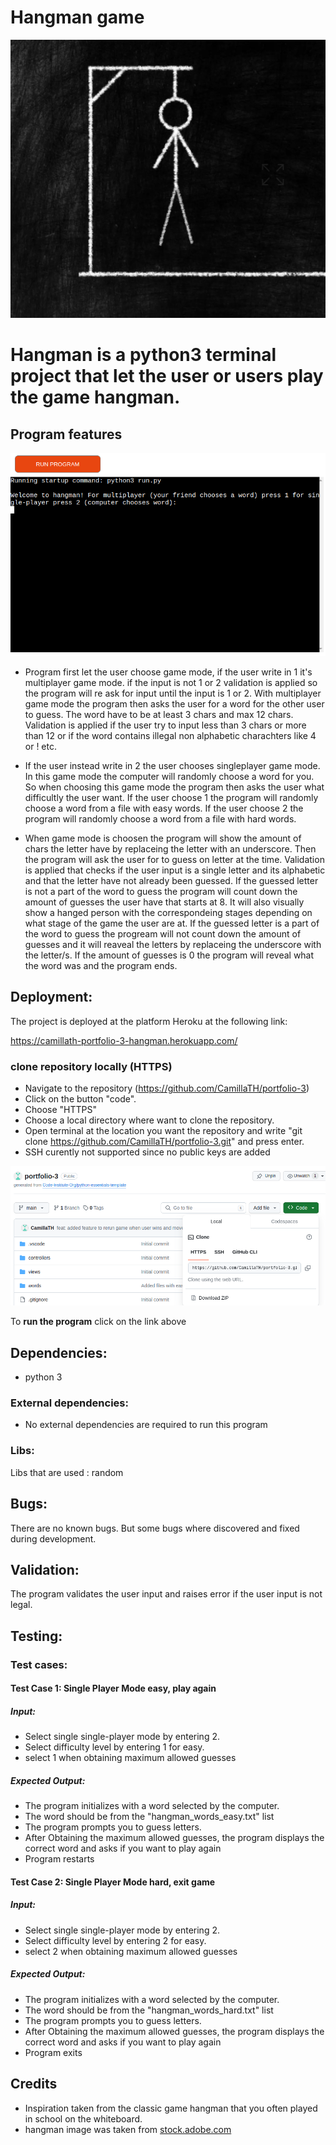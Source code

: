 # Hangman game

![alt text](images/readme-coverphoto.png)

# Hangman is a python3 terminal project that let the user or users play the game hangman.


## Program features

![alt text](images/readme-startgame.png)

 * Program first let the user choose game mode, if the user write in 1 it's multiplayer game mode. if the input is not 1 or 2 validation is applied so the program will re ask for input until the input is 1 or 2. With multiplayer game mode the program then asks the user for a word for the other user to guess. The word have to be at least 3 chars and max 12 chars. Validation is applied if the user try to input less than 3 chars or more than 12 or if the word contains illegal non alphabetic charachters like 4 or ! etc.

 * If the user instead write in 2 the user chooses singleplayer game mode. In this game mode the computer will randomly choose a word for you. So when choosing this game mode the program then asks the user what difficultly the user want. If the user choose 1 the program will randomly choose a word from a file with easy words. If the user choose 2  the program will randomly choose a word from a file with hard words. 

 * When game mode is choosen the program will show the amount of chars the letter have by replaceing the letter with an underscore. Then the program will ask the user for to guess on letter at the time. Validation is applied that checks if the user input is a single letter and its alphabetic and that the letter have not already been guessed. If the guessed letter is not a part of the word to guess the program will count down the amount of guesses the user have that starts at 8. It will also visually show a hanged person with the correspondeing stages depending on what stage of the game the user are at. If the guessed letter is a part of the word to guess the progream will not count down the amount of guesses and it will reaveal the letters by replaceing the underscore with the letter/s. If the amount of guesses is 0 the program will reveal what the word was and the program ends.

## Deployment:

The project is deployed at the platform Heroku at the following link:

https://camillath-portfolio-3-hangman.herokuapp.com/

### clone repository locally (HTTPS)

* Navigate to the repository (https://github.com/CamillaTH/portfolio-3)
* Click on the button "code".
* Choose "HTTPS"
* Choose a local directory where want to clone the repository.
* Open terminal at the location you want the repository and write "git clone https://github.com/CamillaTH/portfolio-3.git" and press enter.
* SSH curently not supported since no public keys are added

![alt text](images/readme-clone.png)

To <b>run the program</b> click on the link above

## Dependencies:
 * python 3
### External dependencies: 
 * No external dependencies are required to run this program


### Libs:

Libs that are used : random


## Bugs:

There are no known bugs. But some bugs where discovered and fixed during development.

## Validation:

The program validates the user input and raises error if the user input is not legal.

## Testing:

### Test cases: 

#### Test Case 1: Single Player Mode easy, play again
##### Input:

* Select single single-player mode by entering 2.
* Select difficulty level by entering 1 for easy.
* select 1 when obtaining maximum allowed guesses

##### Expected Output:

* The program initializes with a word selected by the computer.
* The word should be from the "hangman_words_easy.txt" list
* The program prompts you to guess letters.
* After Obtaining the maximum allowed guesses, the program displays the correct word and asks if you want to play again
* Program restarts

#### Test Case 2: Single Player Mode hard, exit game 
##### Input:

* Select single single-player mode by entering 2.
* Select difficulty level by entering 2 for easy.
* select 2 when obtaining maximum allowed guesses

##### Expected Output:

* The program initializes with a word selected by the computer.
* The word should be from the "hangman_words_hard.txt" list
* The program prompts you to guess letters.
* After Obtaining the maximum allowed guesses, the program displays the correct word and asks if you want to play again
* Program exits


## Credits
* Inspiration taken from the classic game hangman that you often played in school on the whiteboard.
* hangman image was taken from [stock.adobe.com](https://www.istockphoto.com/)